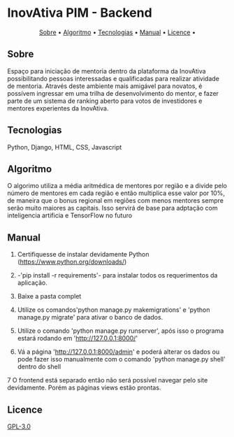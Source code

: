 # InovAtiva PIM - Backend

<p align="center">
 <a href="#Sobre">Sobre</a> •
 <a href="#Algoritmo">Algoritmo</a> • 
 <a href="#Tecnologias">Tecnologias</a> • 
 <a href="#Manual">Manual</a> • 
 <a href="#Licence">Licence</a> • 
</p>


## Sobre
Espaço para iniciação de mentoria dentro da plataforma da InovAtiva possibilitando pessoas interessadas e qualificadas para realizar atividade de mentoria.
Através deste ambiente mais amigável para novatos, é possívem ingressar em uma trilha de desenvolvimento do mentor, e fazer parte de um sistema de ranking aberto para votos de investidores e mentores experientes da InovAtiva.


## Tecnologias
Python, Django, HTML, CSS, Javascript

## Algoritmo
O algorimo utiliza a média aritmédica de mentores por região e a divide pelo número de mentores em cada região e então multiplica esse valor por 10%, de maneira que o bonus regional em regiões com menos mentores sempre serão muito maiores as capitais. Isso servirá de base para adptação com inteligencia artificia e TensorFlow no futuro

## Manual
1. Certifiquesse de instalar devidamente Python (https://www.python.org/downloads/) 

2. -'pip install -r requirements'- para instalar todos os requerimentos da aplicação.

3. Baixe a pasta complet

4. Utilize os comandos'python manage.py makemigrations' e 'python manage.py migrate' para ativar o banco de dados. 

5. Utilize o comando 'python manage.py runserver', após isso o programa estará rodando em 'http://127.0.0.1:8000/' 

6. Vá a página 'http://127.0.0.1:8000/admin' e poderá alterar os dados ou pode fazer isso manualmente com o comando 'python manage.py shell' dentro do shell

7 O frontend está separado então não será possível navegar pelo site devidamente. Porém as páginas views estão prontas.

## Licence
[GPL-3.0](https://www.gnu.org/licenses/gpl-3.0.en.html)
